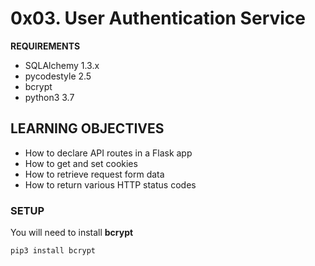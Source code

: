 # 0x03. User Authentication Service

**REQUIREMENTS**
- SQLAlchemy 1.3.x
- pycodestyle 2.5
- bcrypt
- python3 3.7


## LEARNING OBJECTIVES
- How to declare API routes in a Flask app
- How to get and set cookies
- How to retrieve request form data
- How to return various HTTP status codes

### SETUP
You will need to install **bcrypt**

	pip3 install bcrypt

